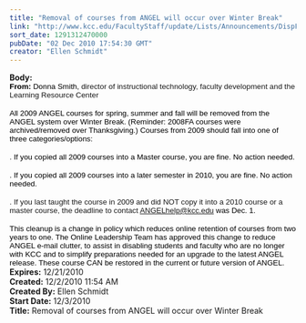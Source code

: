 ```yaml
---
title: "Removal of courses from ANGEL will occur over Winter Break"
link: "http://www.kcc.edu/FacultyStaff/update/Lists/Announcements/DispForm.aspx?ID=4"
sort_date: 1291312470000
pubDate: "02 Dec 2010 17:54:30 GMT"
creator: "Ellen Schmidt"
---
```


<div><b>Body:</b> <div class=ExternalClass9C4683F44871487AB3703AE178DA5AB2>
<div>
<p class=MsoNormal style="margin:0in 0in 0pt"><span style="font-size:10pt;color:black;font-family:'Arial','sans-serif'"><strong>From: </strong>Donna Smith, </span><span style="font-size:10pt;font-family:'Arial','sans-serif'">director of instructional technology, faculty development and the Learning Resource Center </span></p>
<p class=MsoNormal style="margin:0in 0in 0pt"><span style="font-size:10pt;font-family:'Arial','sans-serif'"></span> </p>
<p class=MsoNormal style="margin:0in 0in 0pt"><span style="font-size:10pt;color:black;font-family:'Arial','sans-serif'">All 2009 ANGEL courses for spring, summer and fall will be removed from the ANGEL system over Winter Break. (Reminder: 2008FA courses were archived/removed over Thanksgiving.) Courses from 2009 should fall into one of three categories/options:</span></p>
<p class=MsoNormal style="margin:0in 0in 0pt"><span style="font-size:10pt;color:black;font-family:'Arial','sans-serif'"></span> </p>
<p class=MsoNormal style="margin:0in 0in 0pt"><span style="font-size:10pt;font-family:'Arial','sans-serif'">. <span style="color:black">If you copied all 2009 courses into a Master course, you are fine. No action needed.</span> </span></p>
<p class=MsoNormal style="margin:0in 0in 0pt"><span style="font-size:10pt;font-family:'Arial','sans-serif'"></span> </p>
<p class=MsoNormal style="margin:0in 0in 0pt"><span style="font-size:10pt;color:black;font-family:'Arial','sans-serif'">. If you copied all 2009 courses into a later semester in 2010, you are fine. No action needed.</span></p>
<p class=MsoNormal style="margin:0in 0in 0pt"><span style="font-size:10pt;color:black;font-family:'Arial','sans-serif'"></span> </p>
<p class=MsoNormal style="margin:0in 0in 0pt"><strong><span style="font-weight:normal;font-size:10pt;font-family:'Arial','sans-serif'">. If you last taught the course in 2009 and did NOT copy it into a 2010 course or a master course, the deadline to contact <a href="mailto:ANGELhelp@kcc.edu">ANGELhelp@kcc.edu</a> <span style="color:black">was Dec. 1.</span></span></strong></p>
<p class=MsoNormal style="margin:0in 0in 0pt"><strong><span style="font-weight:normal;font-size:10pt;font-family:'Arial','sans-serif'"><span style="color:black"></span></span></strong><b><span style="font-size:10pt;font-family:'Arial','sans-serif'"></span></b> </p>
<p class=MsoNormal style="margin:0in 0in 0pt"><span style="font-size:10pt;color:black;font-family:'Arial','sans-serif'">This cleanup is a change in policy which reduces online retention of courses from two years to one. The Online Leadership Team has approved this change to reduce ANGEL e-mail clutter, to assist in disabling students and faculty who are no longer with KCC and to simplify preparations needed for an upgrade to the latest ANGEL release. These course CAN be restored in the current or future version of ANGEL.</span><span style="font-size:10pt;font-family:'Arial','sans-serif'"></span></p></div></div></div>
<div><b>Expires:</b> 12/21/2010</div>
<div><b>Created:</b> 12/2/2010 11:54 AM</div>
<div><b>Created By:</b> Ellen Schmidt</div>
<div><b>Start Date:</b> 12/3/2010</div>
<div><b>Title:</b> Removal of courses from ANGEL will occur over Winter Break</div>
